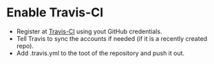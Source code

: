 # Enable Travis-CI


* Register at [Travis-CI](https://travis-ci.org/) using yout GitHub credentials.
* Tell Travis to sync the accounts if needed (if it is a recently created repo).
* Add .travis.yml to the toot of the repository and push it out.


